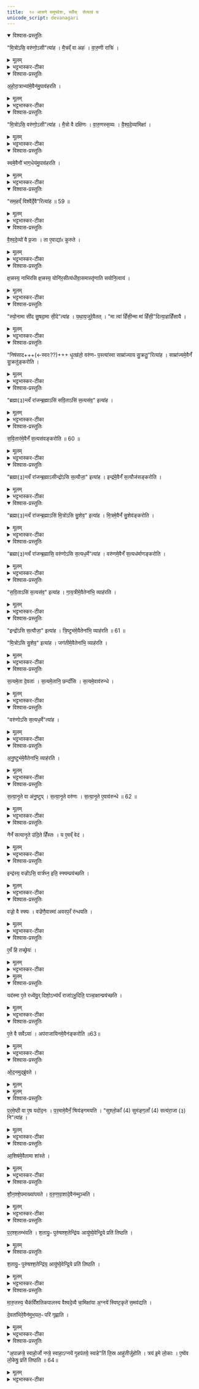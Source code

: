 ```yaml
---
title:  १० आसने समुपवेशः, सर्वैस्  सेव्यत्वं च
unicode_script: devanagari
---
```



<details open><summary>विश्वास-प्रस्तुतिः</summary>

"मि॒त्रो॑ऽसि॒ वरु॑णो॒ऽसी"त्या॑ह ।
मै॒त्रव्ँ वा अहः॑ ।
वा॒रु॒णी रात्रिः॑ ।
</details>

<details><summary>मूलम्</summary>

"मि॒त्रो॑ऽसि॒ वरु॑णो॒ऽसी"त्या॑ह ।
मै॒त्रव्ँ वा अहः॑ ।
वा॒रु॒णी रात्रिः॑ ।
</details>

<details><summary>भट्टभास्कर-टीका</summary>

1 अथ वेश्वदेव्यामिक्षायां यजमानो दक्षिणं सव्यं च बाहुमुपावहरते - मित्रोसीत्यादि ॥ मित्रशब्दस्य सूर्यवाचित्वात्तन्नाम्ना व्यवहृतस्य दक्षिणबाहोरहोरूपत्वं, वरुणशब्दस्यान्यकारवदावरणवाचित्वात् तन्नाम्ना व्यवहृतस्य रात्रिरूपत्वमिति भावः ।
</details>

<details open><summary>विश्वास-प्रस्तुतिः</summary>

अ॒हो॒रा॒त्राभ्या॑मे॒वैन॑मु॒पाव॑हरति ।
</details>

<details><summary>मूलम्</summary>

अ॒हो॒रा॒त्राभ्या॑मे॒वैन॑मु॒पाव॑हरति ।
</details>

<details><summary>भट्टभास्कर-टीका</summary>

अहोरात्राभ्यामेनं दक्षिण सव्यं चोपावहरति ।
</details>

<details open><summary>विश्वास-प्रस्तुतिः</summary>

"मि॒त्रो॑ऽसि॒ वरु॑णो॒ऽसी"त्या॑ह ।
मै॒त्रो वै दक्षि॑णः ।
वा॒रु॒णस्स॒व्यः ।
वै॒श्व॒दे॒व्या॑मिक्षा॑ ।
</details>

<details><summary>मूलम्</summary>

"मि॒त्रो॑ऽसि॒ वरु॑णो॒ऽसी"त्या॑ह ।
मै॒त्रो वै दक्षि॑णः ।
वा॒रु॒णस्स॒व्यः ।
वै॒श्व॒दे॒व्या॑मिक्षा॑ ।
</details>

<details><summary>भट्टभास्कर-टीका</summary>

किंच - मैत्रो दक्षिणो हस्तः प्राथम्यात् । सव्यो वारुणः संवृतत्वात्, आमिक्षा च वैश्वदेवी, विश्वेषु देवेषु चान्तर्भूतौ मित्रावरुणौ ।
</details>

<details open><summary>विश्वास-प्रस्तुतिः</summary>

स्वमे॒वैनौ॑ भाग॒धेय॑मु॒पाव॑हरति ।
</details>

<details><summary>मूलम्</summary>

स्वमे॒वैनौ॑ भाग॒धेय॑मु॒पाव॑हरति ।
</details>

<details><summary>भट्टभास्कर-टीका</summary>

तस्मात् स्वं भागधेयं भजनीयं संबन्धिनं संतानं प्रति मित्रं वरुणं च एतौ हस्तावुपावहरति ॥
</details>

<details open><summary>विश्वास-प्रस्तुतिः</summary>

"सम॒हव्ँ विश्वै॑र्दे॒वै"रित्या॑ह ॥ 59 ॥  
</details>

<details><summary>मूलम्</summary>

"सम॒हव्ँ विश्वै॑र्दे॒वै"रित्या॑ह ॥ 59 ॥  
</details>

<details><summary>भट्टभास्कर-टीका</summary>

2 समहमिति तामभिमृशति ॥
</details>

<details open><summary>विश्वास-प्रस्तुतिः</summary>

वै॒श्व॒दे॒व्यो॑ वै प्र॒जाः ।
ता ए॒वाद्या॑ᳵ कुरुते ।
</details>

<details><summary>मूलम्</summary>

वै॒श्व॒दे॒व्यो॑ वै प्र॒जाः ।
ता ए॒वाद्या॑ᳵ कुरुते ।
</details>

<details><summary>भट्टभास्कर-टीका</summary>

वैश्वदेव्यः प्रजास्सर्वदेवसाधारणत्वात् । तास्सर्वा आद्या आत्मनो भोग्याः करदाः कुरुते ॥
</details>

<details open><summary>विश्वास-प्रस्तुतिः</summary>

क्ष॒त्त्रस्य॒ नाभि॑रसि क्ष॒त्त्रस्य॒ योनि॑र॒सीत्य॑धीवा॒समास्तृ॑णाति सयोनि॒त्वाय॑ ।
</details>

<details><summary>मूलम्</summary>

क्ष॒त्त्रस्य॒ नाभि॑रसि क्ष॒त्त्रस्य॒ योनि॑र॒सीत्य॑धीवा॒समास्तृ॑णाति सयोनि॒त्वाय॑ ।
</details>

<details><summary>भट्टभास्कर-टीका</summary>

3 क्षत्रस्य नाभिरसीति आसन्दीं मिनोति ॥ क्षत्रस्य योनि सीत्यधीवासमास्तृणातीत्येके । सयोनित्वाय यजमानस्य सयोनित्वख्यापनाय ॥
</details>

<details open><summary>विश्वास-प्रस्तुतिः</summary>

"स्यो॒नामा सी॑द सु॒षदा॒मा सी॒दे"त्या॑ह ।
य॒था॒य॒जुरे॒वैतत् ।
"मा त्वा॑ हिँसी॒न्मा मा॑ हिँसी॒"दित्या॒हाहिँ॑सायै ।
</details>

<details><summary>मूलम्</summary>

"स्यो॒नामा सी॑द सु॒षदा॒मा सी॒दे"त्या॑ह ।
य॒था॒य॒जुरे॒वैतत् ।
"मा त्वा॑ हिँसी॒न्मा मा॑ हिँसी॒"दित्या॒हाहिँ॑सायै ।
</details>

<details><summary>भट्टभास्कर-टीका</summary>

4 स्योनामिति तत्रासीदन्तमनुमन्त्रयते ॥ स्योनत्वादि यथा यजुर्वदति तथा तद्भवत्येव ॥
</details>

<details open><summary>विश्वास-प्रस्तुतिः</summary>

"निष॑साद+++(←स्वरः??)+++ धृ॒तव्र॑तो॒ वरु॑णᳶ प॒स्त्या॑स्वा साम्रा॑ज्याय सु॒क्रतु॒"रित्या॑ह ।
साम्रा॑ज्यमे॒वैनँ॑ सु॒क्रतु॑ङ्करोति ।
</details>

<details><summary>मूलम्</summary>

"निष॑साद धृ॒तव्र॑तो॒ वरु॑णᳶ प॒स्त्या॑स्वा साम्रा॑ज्याय सु॒क्रतु॒"रित्या॑ह ।
साम्रा॑ज्यमे॒वैनँ॑ सु॒क्रतु॑ङ्करोति ।
</details>

<details><summary>भट्टभास्कर-टीका</summary>

5 निषसादेति आसीनमभिमन्त्रयते ॥ साम्राज्यं सम्राजम् । स्वार्थे ष्यञ्, चातुर्वर्ण्यादित्वात् । साम्राज्यवन्तं वा । 'क्रत्वादयश्च'इत्युत्तरपदाद्युदात्तत्वम् ॥
</details>

<details open><summary>विश्वास-प्रस्तुतिः</summary>

"ब्रह्मा(३)न्त्वँ रा॑जन्ब्र॒ह्माऽसि॑ सवि॒ताऽसि॑ स॒त्यस॑व॒" इत्या॑ह ।
</details>

<details><summary>मूलम्</summary>

"ब्रह्मा(३)न्त्वँ रा॑जन्ब्र॒ह्माऽसि॑ सवि॒ताऽसि॑ स॒त्यस॑व॒" इत्या॑ह ।
</details>

<details><summary>भट्टभास्कर-टीका</summary>

6 ऋत्विक्षु रत्निषु च सर्वतः पर्युपविष्टेष्वध्वर्युं राजाऽभिमन्त्रयते - ब्रह्मानिति ॥ अध्वर्युः प्रत्याह - त्वं राजन् ब्रह्माऽसीत्यादि ।
</details>

<details open><summary>विश्वास-प्रस्तुतिः</summary>

स॒वि॒तार॑मे॒वैनँ॑ स॒त्यस॑वङ्करोति ॥ 60 ॥  
</details>

<details><summary>मूलम्</summary>

स॒वि॒तार॑मे॒वैनँ॑ स॒त्यस॑वङ्करोति ॥ 60 ॥  
</details>

<details><summary>भट्टभास्कर-टीका</summary>

सवितारं प्रेरयितारं सत्यसवं अमोधानुज्ञम् ।
एवं ब्रह्मणो होतुरुद्गातुश्चामन्त्रणादि ।
</details>

<details open><summary>विश्वास-प्रस्तुतिः</summary>

"ब्रह्मा(३)न्त्वँ रा॑जन्ब्र॒ह्माऽसीन्द्रो॑ऽसि स॒त्यौजा॒" इत्या॑ह ।
इन्द्र॑मे॒वैनँ॑ स॒त्यौज॑सङ्करोति ।
</details>

<details><summary>मूलम्</summary>

"ब्रह्मा(३)न्त्वँ रा॑जन्ब्र॒ह्माऽसीन्द्रो॑ऽसि स॒त्यौजा॒" इत्या॑ह ।
इन्द्र॑मे॒वैनँ॑ स॒त्यौज॑सङ्करोति ।
</details>

<details><summary>भट्टभास्कर-टीका</summary>

इन्द्र ईश्वरोसि ।
सत्यौजाः अवितथबलः
</details>

<details open><summary>विश्वास-प्रस्तुतिः</summary>

"ब्रह्मा(३)न्त्वँ रा॑जन्ब्र॒ह्माऽसि॑ मि॒त्रो॑ऽसि सु॒शेव॒" इत्या॑ह ।
मि॒त्रमे॒वैनँ॑ सु॒शेव॑ङ्करोति ।
</details>

<details><summary>मूलम्</summary>

"ब्रह्मा(३)न्त्वँ रा॑जन्ब्र॒ह्माऽसि॑ मि॒त्रो॑ऽसि सु॒शेव॒" इत्या॑ह ।
मि॒त्रमे॒वैनँ॑ सु॒शेव॑ङ्करोति ।
</details>

<details><summary>भट्टभास्कर-टीका</summary>

मित्रं स्निग्धः सुशेवः सुसुखः । 'आद्युदात्तं द्व्यच्छन्दसि'इत्याद्युदात्तत्वम् ।
</details>

<details open><summary>विश्वास-प्रस्तुतिः</summary>

"ब्रह्मा(३)न्त्वँ रा॑जन्ब्र॒ह्मासि॒ वरु॑णोऽसि स॒त्यध॒र्मे"त्या॑ह ।
वरु॑णमे॒वैनँ॑ स॒त्यध॑र्माणङ्करोति ।
</details>

<details><summary>मूलम्</summary>

"ब्रह्मा(३)न्त्वँ रा॑जन्ब्र॒ह्मासि॒ वरु॑णोऽसि स॒त्यध॒र्मे"त्या॑ह ।
वरु॑णमे॒वैनँ॑ स॒त्यध॑र्माणङ्करोति ।
</details>

<details><summary>भट्टभास्कर-टीका</summary>

वरुणो वारकः शत्रूणां सत्यधर्माणं अमोघक्रियम् । 'धर्मादनिच्केवलात्'॥
</details>

<details open><summary>विश्वास-प्रस्तुतिः</summary>

"स॒वि॒ताऽसि॑ स॒त्यस॑व॒" इत्या॑ह ।
गा॒य॒त्रीमे॒वैतेना॑भि॒ व्याह॑रति ।
</details>

<details><summary>मूलम्</summary>

"स॒वि॒ताऽसि॑ स॒त्यस॑व॒" इत्या॑ह ।
गा॒य॒त्रीमे॒वैतेना॑भि॒ व्याह॑रति ।
</details>

<details><summary>भट्टभास्कर-टीका</summary>

7 सविताऽसीत्यादि ॥ एतेन सवितृकीर्तनेन तदीयां गायत्रीं यजमानायाभिव्याहरति ।
</details>

<details open><summary>विश्वास-प्रस्तुतिः</summary>

"इन्द्रो॑ऽसि स॒त्यौजा॒" इत्या॑ह ।
त्रि॒ष्टुभ॑मे॒वैतेना॑भि॒ व्याह॑रति ॥ 61 ॥  

"मि॒त्रो॑ऽसि सु॒शेव॒" इत्या॑ह ।
जग॑तीमे॒वैतेना॑भि॒ व्याह॑रति ।
</details>

<details><summary>मूलम्</summary>

"इन्द्रो॑ऽसि स॒त्यौजा॒" इत्या॑ह ।
त्रि॒ष्टुभ॑मे॒वैतेना॑भि॒ व्याह॑रति ॥ 61 ॥  

"मि॒त्रो॑ऽसि सु॒शेव॒" इत्या॑ह ।
जग॑तीमे॒वैतेना॑भि॒ व्याह॑रति ।
</details>

<details><summary>भट्टभास्कर-टीका</summary>

इन्द्रकीर्तनेन त्रिष्टुभं मित्रकीर्तनेन जगतीम् ।
</details>

<details open><summary>विश्वास-प्रस्तुतिः</summary>

स॒त्यमे॒ता दे॒वताः॑ ।
स॒त्यमे॒तानि॒ छन्दाँ॑सि ।
स॒त्यमे॒वाव॑रुन्धे ।
</details>

<details><summary>मूलम्</summary>

स॒त्यमे॒ता दे॒वताः॑ ।
स॒त्यमे॒तानि॒ छन्दाँ॑सि ।
स॒त्यमे॒वाव॑रुन्धे ।
</details>

<details><summary>भट्टभास्कर-टीका</summary>

सत्यं अवितथफलहेतवः, एतानि छन्दांसि, तस्मादेतत्संबन्धात् सत्यमवितथफलमवावरुन्ध । यद्वा - सत्यमनुष्टुभमिति सत्यवचनान्वयात् विपर्ययाच्च सत्यानृतात्मत्वमनुष्ट्वभः, तस्य वाङ्मयत्वात् ।
</details>

<details open><summary>विश्वास-प्रस्तुतिः</summary>

"वरु॑णोऽसि स॒त्यध॒र्मे"त्या॑ह ।
</details>

<details><summary>मूलम्</summary>

"वरु॑णोऽसि स॒त्यध॒र्मे"त्या॑ह ।
</details>

<details><summary>भट्टभास्कर-टीका</summary>

वरुणोपि सत्यानृतात्मा पापिनो वारको गृह्नाति पाशेन, इतरास्तु मोचकोऽनुगृह्णाति ।
</details>

<details open><summary>विश्वास-प्रस्तुतिः</summary>

अ॒नु॒ष्टुभ॑मे॒वैतेना॑भि॒ व्याह॑रति ।
</details>

<details><summary>मूलम्</summary>

अ॒नु॒ष्टुभ॑मे॒वैतेना॑भि॒ व्याह॑रति ।
</details>

<details><summary>भट्टभास्कर-टीका</summary>

तस्माद्वरुणकीर्तनेन अनुष्टुभमेवाभिव्याहरति ।
</details>

<details open><summary>विश्वास-प्रस्तुतिः</summary>

स॒त्या॒नृ॒ते वा अ॑नु॒ष्टुप् ।
स॒त्या॒नृ॒ते वरु॑णः ।
स॒त्या॒नृ॒ते ए॒वाव॑रुन्धे ॥ 62 ॥
</details>

<details><summary>मूलम्</summary>

स॒त्या॒नृ॒ते वा अ॑नु॒ष्टुप् ।
स॒त्या॒नृ॒ते वरु॑णः ।
स॒त्या॒नृ॒ते ए॒वाव॑रुन्धे ॥ 62 ॥
</details>

<details><summary>भट्टभास्कर-टीका</summary>

ततस्सत्यानृते अवरुन्धे विधेयीकरोति ।
</details>

<details open><summary>विश्वास-प्रस्तुतिः</summary>

नैनँ॑ सत्यानृ॒ते उ॑दि॒ते हिँ॑स्तः ।
य ए॒वव्ँ वेद॑ ।
</details>

<details><summary>मूलम्</summary>

नैनँ॑ सत्यानृ॒ते उ॑दि॒ते हिँ॑स्तः ।
य ए॒वव्ँ वेद॑ ।
</details>

<details><summary>भट्टभास्कर-टीका</summary>

ततस्ते उदिते उद्भूते उक्ते वा अयथाविषयोदिते एनं न हिंस्तः । एवं वेदितारमित्यपि, किं पुनः कर्तारम् ॥
</details>

<details open><summary>विश्वास-प्रस्तुतिः</summary>

इन्द्र॑स्य॒ वज्रो॑ऽसि॒ वार्त्र॑घ्न॒ इति॒ स्फ्यम्प्रय॑च्छति ।
</details>

<details><summary>मूलम्</summary>

इन्द्र॑स्य॒ वज्रो॑ऽसि॒ वार्त्र॑घ्न॒ इति॒ स्फ्यम्प्रय॑च्छति ।
</details>

<details><summary>भट्टभास्कर-टीका</summary>

8 इन्द्रस्येति ब्रह्मा स्फ्यं राज्ञे प्रयच्छति ॥
</details>

<details open><summary>विश्वास-प्रस्तुतिः</summary>

वज्रो॒ वै स्फ्यः ।
वज्रे॑णै॒वास्मा॑ अवरप॒रँ र॑न्धयति ।
</details>

<details><summary>मूलम्</summary>

वज्रो॒ वै स्फ्यः ।
वज्रे॑णै॒वास्मा॑ अवरप॒रँ र॑न्धयति ।
</details>

<details><summary>भट्टभास्कर-टीका</summary>

वज्रस्थानीयेन स्फ्येन अस्मै यजमानाय अवरपरं अवरान् परांश्च सेनापुरुषान् रन्धयति वशीकरोति । 'रधिजभोरचि'इति नुम् । अवरपरस्य सेनाङ्गत्वादेकवचनम् । आहिताग्न्यादित्वावत् परनिपातः ।
</details>

<details open><summary>विश्वास-प्रस्तुतिः</summary>

ए॒वँ हि तच्छ्रेयः॑ ।
</details>

<details><summary>मूलम्</summary>

ए॒वँ हि तच्छ्रेयः॑ ।
</details>

<details><summary>भट्टभास्कर-टीका</summary>

एवं हि तच्छ्रेयः प्रशस्ततरं भवति ।
</details>


<details><summary>मूलम्</summary>

यद॑स्मा ए॒ते रध्ये॑युः ।
दिशो॒ऽभ्य॑यँ राजा॑ऽभू॒दिति॒ पञ्चा॒क्षान्प्रय॑च्छति ।
</details>

<details open><summary>विश्वास-प्रस्तुतिः</summary>

यद॑स्मा ए॒ते रध्ये॑यु॒र् दिशो॒ऽभ्य॑यँ राजा॑ऽभू॒दिति॒ पञ्चा॒क्षान्प्रय॑च्छति ।
</details>

<details><summary>मूलम्</summary>

यद॑स्मा ए॒ते रध्ये॑यु॒र् दिशो॒ऽभ्य॑यँ राजा॑ऽभू॒दिति॒ पञ्चा॒क्षान्प्रय॑च्छति ।
</details>

<details><summary>भट्टभास्कर-टीका</summary>

यदस्मै एते अवरे परेचोभयेऽपि रध्येयुः संसिद्ध्येयुः । रध हिंसासंराध्योः, दैवादिकः । यद्वा - अवरः परोऽन्यो यथा भवति तथा रन्धयति तथा वज्रप्रदानात् । अन्तोदात्तत्वं छान्दसम् । प्रतिहिताद्यक्षावापान्तं प्रत्तेन वज्रेण सोऽक्षावापोऽन्ते अधिदेवनं परश्शतान् परस्सहस्रान् वाऽक्षान्युप्य 'दिशोऽभ्ययं राजाऽ भूत्' इति पञ्चाक्षान्राज्ञे प्रयच्छति ।
</details>

<details open><summary>विश्वास-प्रस्तुतिः</summary>

ए॒ते वै सर्वेऽयाः॑ ।
अप॑राजायिनमे॒वैन॑ङ्करोति ॥63॥  
</details>

<details><summary>मूलम्</summary>

ए॒ते वै सर्वेऽयाः॑ ।
अप॑राजायिनमे॒वैन॑ङ्करोति ॥63॥  
</details>

<details><summary>भट्टभास्कर-टीका</summary>

एते अक्षाः ये पञ्चास्मै दीयन्ते एते सर्वे अयाः कृतत्रेताद्वापरकलयश्चत्वारो युगपादाः पञ्चमं युगं तस्मादयस्थानीयाक्षपञ्चकप्रदानेन एनं राजानं अपराजायिनं कदाचिदपि काले अपराजयशीलं करोति ॥
</details>

<details open><summary>विश्वास-प्रस्तुतिः</summary>

ओ॒द॒नमुद्ब्रु॑वते ।
</details>

<details><summary>मूलम्</summary>

ओ॒द॒नमुद्ब्रु॑वते ।
</details>


<details><summary>मूलम्</summary>

प॒र॒मे॒ष्ठी वा ए॒षः ।
यदो॑द॒नः ।
</details>

<details open><summary>विश्वास-प्रस्तुतिः</summary>

प॒र॒मे॒ष्ठी वा ए॒ष यदो॑द॒नः ।
प॒र॒मामे॒वैनँ॒ श्रिय॑ङ्गमयति ।
"सुश्लो॒काँ (4) सुम॑ङ्ग॒लाँ (4) सत्य॑रा॒जा (३) नि"त्या॑ह ।
</details>

<details><summary>मूलम्</summary>

प॒र॒मे॒ष्ठी वा ए॒ष यदो॑द॒नः ।
प॒र॒मामे॒वैनँ॒ श्रिय॑ङ्गमयति ।
"सुश्लो॒काँ (4) सुम॑ङ्ग॒लाँ (4) सत्य॑रा॒जा (३) नि"त्या॑ह ।
</details>

<details><summary>भट्टभास्कर-टीका</summary>

9 ओदनमिति ॥ ब्राह्मणादयोपि दीव्यन्तः ओदनं उद्ब्रुवते उद्देश्यं ब्रुवते पणत्वेन परिभाषन्ते । परमेष्ठिस्थानीयः खल्वोदनः, धारकत्वात् सर्वस्य । परमांश्रियमेनं ऋचो गाधामिश्राः श्रियं गमयन्ति । सुश्लोकादिमङ्गल्यनाम्नः संगृहीतृभागदुघक्षत्तॄन् एतैः पदैराह्वयति ।
</details>

<details open><summary>विश्वास-प्रस्तुतिः</summary>

आ॒शिष॑मे॒वैतामा शा॑स्ते ।
</details>

<details><summary>मूलम्</summary>

आ॒शिष॑मे॒वैतामा शा॑स्ते ।
</details>

<details><summary>भट्टभास्कर-टीका</summary>

आशिषमित्यादि । सुश्लोकादिहेतुत्वमेषामाशास्ते तेन, लभते च तथेत्यर्थः ॥
</details>

<details open><summary>विश्वास-प्रस्तुतिः</summary>

शौ॒न॒श्शे॒पमाख्या॑पयते ।
व॒रु॒ण॒पा॒शादे॒वैन॑म्मुञ्चति ।
</details>

<details><summary>मूलम्</summary>

शौ॒न॒श्शे॒पमाख्या॑पयते ।
व॒रु॒ण॒पा॒शादे॒वैन॑म्मुञ्चति ।
</details>

<details><summary>भट्टभास्कर-टीका</summary>

10 शौनश्शेपमिति ॥ ऋचो गाधामिश्राः परश्शताः परस्सहस्रा वा शस्त्रविशेषः तं होतारमाख्यापयते वाचयति, यजमानः वरुणपाशात् पापपाशान्मुक्तो भवति ।
</details>

<details open><summary>विश्वास-प्रस्तुतिः</summary>

प॒र॒श्श॒तम्भ॑वति ।
श॒तायु॒ᳶ पुरु॑षश्श॒तेन्द्रि॑यः
आयु॑ष्ये॒वेन्द्रि॒ये प्रति॑ तिष्ठति ।
</details>

<details><summary>मूलम्</summary>

प॒र॒श्श॒तम्भ॑वति ।
श॒तायु॒ᳶ पुरु॑षश्श॒तेन्द्रि॑यः
आयु॑ष्ये॒वेन्द्रि॒ये प्रति॑ तिष्ठति ।
</details>

<details open><summary>विश्वास-प्रस्तुतिः</summary>

श॒तायु॒ᳶ पुरु॑षश्श॒तेन्द्रि॑य॒ आयु॑ष्ये॒वेन्द्रि॒ये प्रति॑ तिष्ठति ।
</details>

<details><summary>मूलम्</summary>

श॒तायु॒ᳶ पुरु॑षश्श॒तेन्द्रि॑य॒ आयु॑ष्ये॒वेन्द्रि॒ये प्रति॑ तिष्ठति ।
</details>

<details><summary>भट्टभास्कर-टीका</summary>

परश्शतमिति । शतात् परः परश्शतं, पारस्करादित्वात् सुट् । शतात्परा ऋचो भवन्ति शतायुरित्यादि । गतम् ॥
</details>

<details open><summary>विश्वास-प्रस्तुतिः</summary>

मा॒रु॒तस्य॒ चैक॑विँशतिकपालस्य वैश्वदे॒व्यै चा॒मिक्षा॑या अ॒ग्नये॑ स्विष्ट॒कृते॑ स॒मव॑द्यति ।

दे॒वता॑भिरे॒वैन॑मुभ॒यत॒ᳶ परि॑ गृह्णाति ।
</details>

<details><summary>मूलम्</summary>

मा॒रु॒तस्य॒ चैक॑विँशतिकपालस्य वैश्वदे॒व्यै चा॒मिक्षा॑या अ॒ग्नये॑ स्विष्ट॒कृते॑ स॒मव॑द्यति ।

दे॒वता॑भिरे॒वैन॑मुभ॒यत॒ᳶ परि॑ गृह्णाति ।
</details>

<details><summary>भट्टभास्कर-टीका</summary>

11 'मारुतस्य चेत्यादि ॥ गतम् । अत्र मारुतेनैकविंशतिकपालेन वैश्वदेव्यामिक्षया प्रचरति । तत्राग्नये स्विष्टकृते उभयोस्समवद्यति ।
</details>

<details open><summary>विश्वास-प्रस्तुतिः</summary>

"अ॒पान्नप्त्रे॒ स्वाहो॒र्जो नप्त्रे॒ स्वाहा॒ऽग्नये॑ गृ॒हप॑तये॒ स्वाहे"ति॑ ति॒स्र आहु॑तीर्जुहोति ।
त्रय॑ इ॒मे लो॒काः ।
ए॒ष्वे॑व लो॒केषु॒ प्रति॑ तिष्ठति ॥ 64॥  
</details>

<details><summary>मूलम्</summary>

"अ॒पान्नप्त्रे॒ स्वाहो॒र्जो नप्त्रे॒ स्वाहा॒ऽग्नये॑ गृ॒हप॑तये॒ स्वाहे"ति॑ ति॒स्र आहु॑तीर्जुहोति ।
त्रय॑ इ॒मे लो॒काः ।
ए॒ष्वे॑व लो॒केषु॒ प्रति॑ तिष्ठति ॥ 64॥  
</details>

<details><summary>भट्टभास्कर-टीका</summary>

'अपां नप्त्रे स्वाहा'39इत्यादयः तिस्र आडुतयः । अवभृथेन प्रचर्य अप्सु प्रथमा, उदकान्तगार्हपत्ययोर्मध्ये दर्भस्तम्बे द्वितीया, पुनरेव गार्हपत्ये तृतीया । त्रय इत्यादि । गतम् ॥

इति भट्टभास्करमिश्रविरचिते यजुर्वेदभाष्ये पारक्षुद्रभाष्ये प्रथमेऽष्टके सप्तमप्रपाठके दशमोऽनुवाकः ॥
समाप्तश्च प्रपाठकः ॥  

</details>


